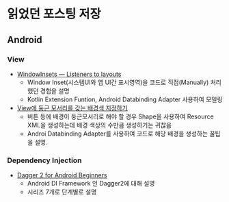 # 읽었던 포스팅 저장


## Android
### View
 * [WindowInsets — Listeners to layouts][window-insets] 
   - Window Inset(시스템UI와 앱 UI간 표시영역)을 코드로 직접(Manually) 처리했던 경험을 설명
   - Kotlin Extension Funtion, Android Databinding Adapter 사용하여 모델링
 * [View에 둥근 모서리를 갖는 배경색 지정하기][rounded-corner-view-programmatically]
   - 버튼 등에 배경이 둥근모서리로 해야 할 경우 Shape을 사용하여 Resource XML을 생성하는데 배경 색상의 수만큼 생성하기는 귀찮음
   - Androi Databinding Adapter를 사용하여 코드로 해당 배경을 생성하는 꿀팁을 설명.

### Dependency Injection
 * [Dagger 2 for Android Beginners][dagger2-for-android-beginner] 
   - Android DI Framework 인 Dagger2에 대해 설명
   - 시리즈 7개로 단계별로 설명

 [window-insets]: https://chris.banes.dev/2019/04/12/insets-listeners-to-layouts/\
 [dagger2-for-android-beginner]: https://medium.com/@harivigneshjayapalan/dagger-2-for-android-beginners-introduction-be6580cb3edb
[rounded-corner-view-programmatically]: https://www.charlezz.com/?p=10066
